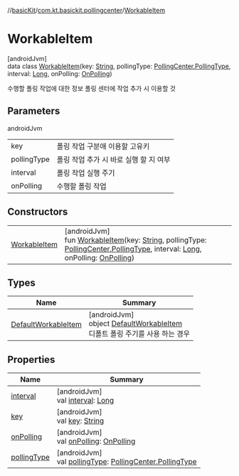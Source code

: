//[basicKit](../../../index.md)/[com.kt.basickit.pollingcenter](../index.md)/[WorkableItem](index.md)

# WorkableItem

[androidJvm]\
data class [WorkableItem](index.md)(key: [String](https://kotlinlang.org/api/latest/jvm/stdlib/kotlin/-string/index.html), pollingType: [PollingCenter.PollingType](../-polling-center/-polling-type/index.md), interval: [Long](https://kotlinlang.org/api/latest/jvm/stdlib/kotlin/-long/index.html), onPolling: [OnPolling](../index.md#-423595054%2FClasslikes%2F2043513891))

수행할 폴링 작업에 대한 정보 폴링 센터에 작업 추가 시 이용할 것

## Parameters

androidJvm

| | |
|---|---|
| key | 폴링 작업 구분애 이용할 고유키 |
| pollingType | 폴링 작업 추가 시 바로 실행 할 지 여부 |
| interval | 폴링 작업 실행 주기 |
| onPolling | 수행할 폴링 작업 |

## Constructors

| | |
|---|---|
| [WorkableItem](-workable-item.md) | [androidJvm]<br>fun [WorkableItem](-workable-item.md)(key: [String](https://kotlinlang.org/api/latest/jvm/stdlib/kotlin/-string/index.html), pollingType: [PollingCenter.PollingType](../-polling-center/-polling-type/index.md), interval: [Long](https://kotlinlang.org/api/latest/jvm/stdlib/kotlin/-long/index.html), onPolling: [OnPolling](../index.md#-423595054%2FClasslikes%2F2043513891)) |

## Types

| Name | Summary |
|---|---|
| [DefaultWorkableItem](-default-workable-item/index.md) | [androidJvm]<br>object [DefaultWorkableItem](-default-workable-item/index.md)<br>디폴트 폴링 주기를 사용 하는 경우 |

## Properties

| Name | Summary |
|---|---|
| [interval](interval.md) | [androidJvm]<br>val [interval](interval.md): [Long](https://kotlinlang.org/api/latest/jvm/stdlib/kotlin/-long/index.html) |
| [key](key.md) | [androidJvm]<br>val [key](key.md): [String](https://kotlinlang.org/api/latest/jvm/stdlib/kotlin/-string/index.html) |
| [onPolling](on-polling.md) | [androidJvm]<br>val [onPolling](on-polling.md): [OnPolling](../index.md#-423595054%2FClasslikes%2F2043513891) |
| [pollingType](polling-type.md) | [androidJvm]<br>val [pollingType](polling-type.md): [PollingCenter.PollingType](../-polling-center/-polling-type/index.md) |
